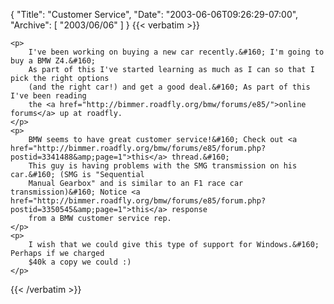 {
  "Title": "Customer Service",
  "Date": "2003-06-06T09:26:29-07:00",
  "Archive": [
    "2003/06/06"
  ]
}
{{< verbatim >}}

    <p>
        I've been working on buying a new car recently.&#160; I'm going to buy a BMW Z4.&#160;
        As part of this I've started learning as much as I can so that I pick the right options
        (and the right car!) and get a good deal.&#160; As part of this I've been reading
        the <a href="http://bimmer.roadfly.org/bmw/forums/e85/">online forums</a> up at roadfly. 
    </p>
    <p>
        BMW seems to have great customer service!&#160; Check out <a href="http://bimmer.roadfly.org/bmw/forums/e85/forum.php?postid=3341488&amp;page=1">this</a> thread.&#160;
        This guy is having problems with the SMG transmission on his car.&#160; (SMG is "Sequential
        Manual Gearbox" and is similar to an F1 race car transmission)&#160; Notice <a href="http://bimmer.roadfly.org/bmw/forums/e85/forum.php?postid=3350545&amp;page=1">this</a> response
        from a BMW customer service rep. 
    </p>
    <p>
        I wish that we could give this type of support for Windows.&#160; Perhaps if we charged
        $40k a copy we could :) 
    </p>

{{< /verbatim >}}
